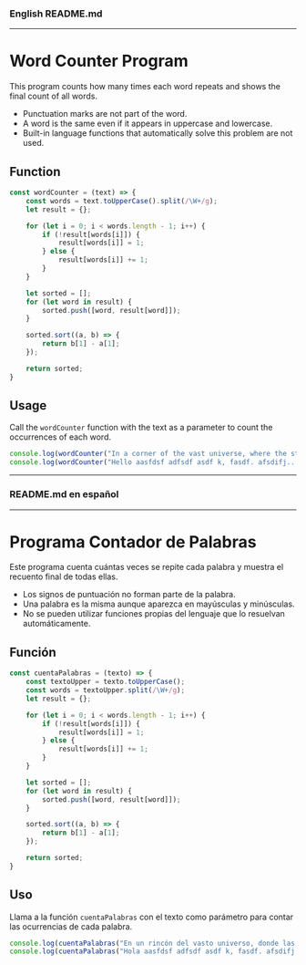 ### English README.md

---

# Word Counter Program

This program counts how many times each word repeats and shows the final count of all words.

- Punctuation marks are not part of the word.
- A word is the same even if it appears in uppercase and lowercase.
- Built-in language functions that automatically solve this problem are not used.

## Function

```javascript
const wordCounter = (text) => {
    const words = text.toUpperCase().split(/\W+/g);
    let result = {};

    for (let i = 0; i < words.length - 1; i++) {
        if (!result[words[i]]) {
            result[words[i]] = 1;
        } else {
            result[words[i]] += 1;
        }
    }

    let sorted = [];
    for (let word in result) {
        sorted.push([word, result[word]]);
    }

    sorted.sort((a, b) => {
        return b[1] - a[1];
    });

    return sorted;
}
```

## Usage

Call the `wordCounter` function with the text as a parameter to count the occurrences of each word.

```javascript
console.log(wordCounter("In a corner of the vast universe, where the stars dance in the symphony of time, there is a small planet called Earth. On this blue world, life flourishes in every corner, from the deep oceans to the high mountains. Here, humans, with their wit and creativity, have forged civilizations and built stories that endure in the fabric of time. Every whispered word, every action taken, leaves a trace on the canvas of existence. In this cosmos of infinite possibilities, every moment is unique and precious, a fleeting spark in the eternity of the universe."));
console.log(wordCounter("Hello aasfdsf adfsdf asdf k, fasdf. afsdifj....a...as.d.fas.df..."));
```

---

### README.md en español

---

# Programa Contador de Palabras

Este programa cuenta cuántas veces se repite cada palabra y muestra el recuento final de todas ellas.

- Los signos de puntuación no forman parte de la palabra.
- Una palabra es la misma aunque aparezca en mayúsculas y minúsculas.
- No se pueden utilizar funciones propias del lenguaje que lo resuelvan automáticamente.

## Función

```javascript
const cuentaPalabras = (texto) => {
    const textoUpper = texto.toUpperCase();
    const words = textoUpper.split(/\W+/g);
    let result = {};

    for (let i = 0; i < words.length - 1; i++) {
        if (!result[words[i]]) {
            result[words[i]] = 1;
        } else {
            result[words[i]] += 1;
        }
    }

    let sorted = [];
    for (let word in result) {
        sorted.push([word, result[word]]);
    }

    sorted.sort((a, b) => {
        return b[1] - a[1];
    });

    return sorted;
}
```

## Uso

Llama a la función `cuentaPalabras` con el texto como parámetro para contar las ocurrencias de cada palabra.

```javascript
console.log(cuentaPalabras("En un rincón del vasto universo, donde las estrellas bailan en la sinfonía del tiempo, se encuentra un pequeño planeta llamado Tierra. En este mundo azul, la vida florece en cada rincón, desde los profundos océanos hasta las altas montañas. Aquí, los seres humanos, con su ingenio y creatividad, han forjado civilizaciones y construido historias que perduran en el tejido del tiempo. Cada palabra susurrada, cada acción realizada, deja una huella en el lienzo de la existencia. En este cosmos de posibilidades infinitas, cada momento es único y precioso, un destello fugaz en la eternidad del universo"));
console.log(cuentaPalabras("Hola aasfdsf adfsdf asdf k, fasdf. afsdifj....a...as.d.fas.df..."));
```

